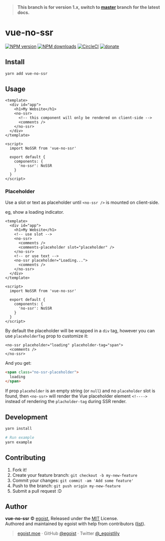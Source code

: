 > __This branch is for version 1.x, switch to [master](https://github.com/egoist/vue-client-only) branch for the latest docs.__

# vue-no-ssr

[![NPM version](https://img.shields.io/npm/v/vue-no-ssr.svg?style=flat)](https://npmjs.com/package/vue-no-ssr) [![NPM downloads](https://img.shields.io/npm/dm/vue-no-ssr.svg?style=flat)](https://npmjs.com/package/vue-no-ssr) [![CircleCI](https://circleci.com/gh/egoist/vue-no-ssr/tree/master.svg?style=shield)](https://circleci.com/gh/egoist/vue-no-ssr/tree/master)  [![donate](https://img.shields.io/badge/$-donate-ff69b4.svg?maxAge=2592000&style=flat)](https://github.com/egoist/donate)

## Install

```bash
yarn add vue-no-ssr
```

## Usage

```vue
<template>
  <div id="app">
    <h1>My Website</h1>
    <no-ssr>
      <!-- this component will only be rendered on client-side -->
      <comments />
    </no-ssr>
  </div>
</template>

<script>
  import NoSSR from 'vue-no-ssr'

  export default {
    components: {
      'no-ssr': NoSSR
    }
  }
</script>
```

### Placeholder

Use a slot or text as placeholder until `<no-ssr />` is mounted on client-side.

eg, show a loading indicator.

```vue
<template>
  <div id="app">
    <h1>My Website</h1>
    <!-- use slot -->
    <no-ssr>
      <comments />
      <comments-placeholder slot="placeholder" />
    </no-ssr>
    <!-- or use text -->
    <no-ssr placeholder="Loading...">
      <comments />
    </no-ssr>
  </div>
</template>

<script>
  import NoSSR from 'vue-no-ssr'

  export default {
    components: {
      'no-ssr': NoSSR
    }
  }
</script>
```

By default the placeholder will be wrapped in a `div` tag, however you can use `placeholderTag` prop to customize it:

```vue
<no-ssr placeholder="loading" placeholder-tag="span">
  <comments />
</no-ssr>
```

And you get:

```html
<span class="no-ssr-placeholder">
  loading
</span>
```

If prop `placeholder` is an empty string (or `null`) and no `placeholder`
slot is found, then `<no-ssr>` will render the Vue placeholder element `<!---->`
instead of rendering the `placholder-tag` during SSR render.

## Development

```bash
yarn install

# Run example
yarn example
```

## Contributing

1. Fork it!
2. Create your feature branch: `git checkout -b my-new-feature`
3. Commit your changes: `git commit -am 'Add some feature'`
4. Push to the branch: `git push origin my-new-feature`
5. Submit a pull request :D


## Author

**vue-no-ssr** © [egoist](https://github.com/egoist), Released under the [MIT](./LICENSE) License.<br>
Authored and maintained by egoist with help from contributors ([list](https://github.com/egoist/vue-no-ssr/contributors)).

> [egoist.moe](https://egoist.moe) · GitHub [@egoist](https://github.com/egoist) · Twitter [@_egoistlily](https://twitter.com/_egoistlily)

